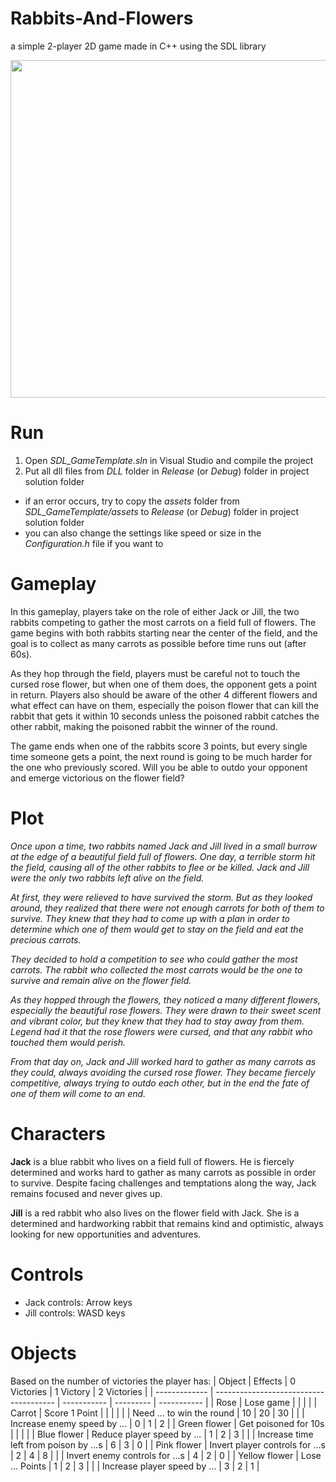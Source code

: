 # Rabbits-And-Flowers
a simple 2-player 2D game made in C++ using the SDL library

<a href="url"><img src="https://scontent.fias1-1.fna.fbcdn.net/v/t1.15752-9/320961861_521010643144654_5536922883851198985_n.png?_nc_cat=102&ccb=1-7&_nc_sid=ae9488&_nc_ohc=TzByljFe0rIAX-I9uKm&_nc_ht=scontent.fias1-1.fna&oh=03_AdS5kiV7fRcT5ALCbbABKe8N4YEEdDeN-ssF8C3fIwpcDA&oe=63D34C83" align="center" height="540" width="720" border="black"></a>

# Run
1. Open *SDL_GameTemplate.sln* in Visual Studio and compile the project
2. Put all dll files from *DLL* folder in *Release* (or *Debug*) folder in project solution folder
- if an error occurs, try to copy the *assets* folder from *SDL_GameTemplate/assets* to *Release* (or *Debug*) folder in project solution folder
- you can also change the settings like speed or size in the *Configuration.h* file if you want to

# Gameplay
In this gameplay, players take on the role of either Jack or Jill, the two rabbits competing to gather the most carrots on a field full of flowers. The game begins with both rabbits starting near the center of the field, and the goal is to collect as many carrots as possible before time runs out (after 60s).

As they hop through the field, players must be careful not to touch the cursed rose flower, but when one of them does, the opponent gets a point in return. Players also should be aware of the other 4 different flowers and what effect can have on them, especially the poison flower that can kill the rabbit that gets it within 10 seconds unless the poisoned rabbit catches the other rabbit, making the poisoned rabbit the winner of the round.

The game ends when one of the rabbits score 3 points, but every single time someone gets a point, the next round is going to be much harder for the one who previously scored. Will you be able to outdo your opponent and emerge victorious on the flower field?

# Plot
*Once upon a time, two rabbits named Jack and Jill lived in a small burrow at the edge of a beautiful field full of flowers. One day, a terrible storm hit the field, causing all of the other rabbits to flee or be killed. Jack and Jill were the only two rabbits left alive on the field.*

*At first, they were relieved to have survived the storm. But as they looked around, they realized that there were not enough carrots for both of them to survive. They knew that they had to come up with a plan in order to determine which one of them would get to stay on the field and eat the precious carrots.*

*They decided to hold a competition to see who could gather the most carrots. The rabbit who collected the most carrots would be the one to survive and remain alive on the flower field.*

*As they hopped through the flowers, they noticed a many different flowers, especially the beautiful rose flowers. They were drawn to their sweet scent and vibrant color, but they knew that they had to stay away from them. Legend had it that the rose flowers were cursed, and that any rabbit who touched them would perish.*

*From that day on, Jack and Jill worked hard to gather as many carrots as they could, always avoiding the cursed rose flower. They became fiercely competitive, always trying to outdo each other, but in the end the fate of one of them will come to an end.*

# Characters
**Jack** is a blue rabbit who lives on a field full of flowers. He is fiercely determined and works hard to gather as many carrots as possible in order to survive. Despite facing challenges and temptations along the way, Jack remains focused and never gives up.

**Jill** is a red rabbit who also lives on the flower field with Jack. She is a determined and hardworking rabbit that remains kind and optimistic, always looking for new opportunities and adventures.

# Controls
- Jack controls: Arrow keys
- Jill controls: WASD keys

# Objects
Based on the number of victories the player has:
| Object        | Effects                                | 0 Victories | 1 Victory | 2 Victories |
| ------------- | -------------------------------------- | ----------- | --------- | ----------- |
| Rose          | Lose game                              |             |           |             |
| Carrot        | Score 1 Point                          |             |           |             |
|               | Need ... to win the round              | 10          | 20        | 30          |
|               | Increase enemy speed by ...            | 0           | 1         | 2           |
| Green flower  | Get poisoned for 10s                   |             |           |             |
| Blue flower   | Reduce player speed by ...             | 1           | 2         | 3           |
|               | Increase time left from poison by ...s | 6           | 3         | 0           |
| Pink flower   | Invert player controls for ...s        | 2           | 4         | 8           |
|               | Invert enemy controls for ...s         | 4           | 2         | 0           |
| Yellow flower | Lose ... Points                        | 1           | 2         | 3           |
|               | Increase player speed by ...           | 3           | 2         | 1           |
